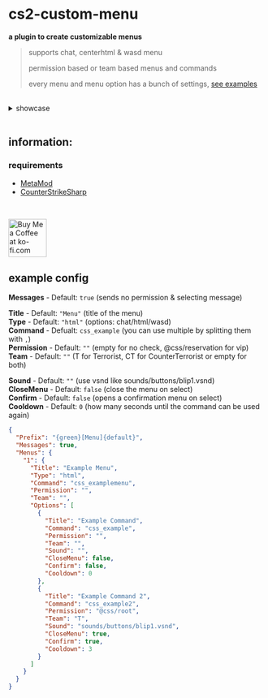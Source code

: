 # cs2-custom-menu
**a plugin to create customizable menus**
> supports chat, centerhtml & wasd menu
>
> permission based or team based menus and commands
>
> every menu and menu option has a bunch of settings, <a href="#config-example">see examples</a>

<br>

<details>
	<summary>showcase</summary>
	<video src="https://github.com/user-attachments/assets/07574910-1b56-48e4-90de-39342743bdaa">
</details>

<br>

## information:

### requirements
- [MetaMod](https://cs2.poggu.me/metamod/installation)
- [CounterStrikeSharp](https://github.com/roflmuffin/CounterStrikeSharp)

<br>

<a href='https://ko-fi.com/G2G2Y3Z9R' target='_blank'><img style='border:0px; height:75px;' src='https://storage.ko-fi.com/cdn/brandasset/kofi_s_tag_dark.png?_gl=1*6vhavf*_gcl_au*MTIwNjcwMzM4OC4xNzE1NzA0NjM5*_ga*NjE5MjYyMjkzLjE3MTU3MDQ2MTM.*_ga_M13FZ7VQ2C*MTcyMjIwMDA2NS4xNy4xLjE3MjIyMDA0MDUuNjAuMC4w' border='0' alt='Buy Me a Coffee at ko-fi.com' /></a> <br>

## example config
<a name="config-example"></a>
**Messages** - Default: `true` (sends no permission & selecting message) <br>

**Title** - Default: `"Menu"` (title of the menu) <br>
**Type** - Default: `"html"` (options: chat/html/wasd) <br>
**Command** - Defualt: `css_example` (you can use multiple by splitting them with `,`) <br>
**Permission** - Default: `""` (empty for no check, @css/reservation for vip) <br>
**Team** - Default: `""` (T for Terrorist, CT for CounterTerrorist or empty for both) <br>

**Sound** - Default: `""` (use vsnd like sounds/buttons/blip1.vsnd) <br>
**CloseMenu** - Default: `false` (close the menu on select) <br>
**Confirm** - Default: `false` (opens a confirmation menu on select) <br>
**Cooldown** - Default: `0` (how many seconds until the command can be used again) <br>

```json
{
  "Prefix": "{green}[Menu]{default}",
  "Messages": true,
  "Menus": {
    "1": {
      "Title": "Example Menu",
      "Type": "html",
      "Command": "css_examplemenu",
      "Permission": "",
      "Team": "",
      "Options": [
        {
          "Title": "Example Command",
          "Command": "css_example",
          "Permission": "",
          "Team": "",
          "Sound": "",
          "CloseMenu": false,
          "Confirm": false,
          "Cooldown": 0
        },
        {
          "Title": "Example Command 2",
          "Command": "css_example2",
          "Permission": "@css/root",
          "Team": "T",
          "Sound": "sounds/buttons/blip1.vsnd",
          "CloseMenu": true,
          "Confirm": true,
          "Cooldown": 3
        }
      ]
    }
  }
}
```

